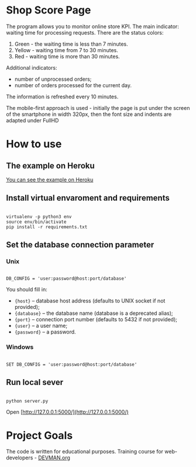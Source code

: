 # Shop Score Page

The program allows you to monitor online store KPI. The main indicator: waiting time for processing requests.  There are the status colors:
1. Green - the waiting time is less than 7 minutes.
2. Yellow - waiting time from 7 to 30 minutes.
3. Red - waiting time is more than 30 minutes.

Additional indicators:
- number of unprocessed orders;
- number of orders processed for the current day.

The information is refreshed every 10 minutes.

The mobile-first approach is used - initially the page is put under the screen of the smartphone in width 320px, then the font size and indents are adapted under FullHD

# How to use

## The example on Heroku

[You can see the example on Heroku](https://boiling-shore-98332.herokuapp.com)

## Install virtual envaroment and requirements

``` #!bash

virtualenv -p python3 env
source env/bin/activate
pip install -r requirements.txt
```

## Set the database connection parameter

### Unix
``` #!bash

DB_CONFIG = 'user:password@host:port/database'
```

You should fill in:
- `{host}` – database host address (defaults to UNIX socket if not provided);
- `{database}` – the database name (database is a deprecated alias);
- `{port}` – connection port number (defaults to 5432 if not provided);
- `{user}` – a user name;
- `{password}` – a password.

### Windows
``` #!bash

SET DB_CONFIG = 'user:password@host:port/database'
```

## Run local sever

``` #!bash

python server.py
```

Open [http://127.0.0.1:5000/](http://127.0.0.1:5000/)

# Project Goals

The code is written for educational purposes. Training course for web-developers - [DEVMAN.org](https://devman.org)
